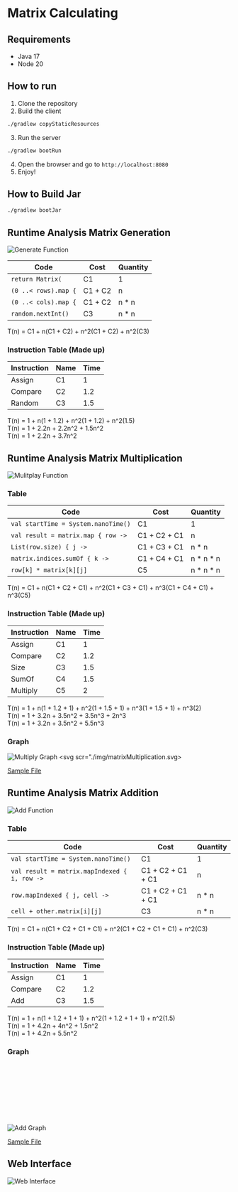 # Matrix Calculating
## Requirements
- Java 17
- Node 20

## How to run
1. Clone the repository
2. Build the client
```bash
./gradlew copyStaticResources
```
3. Run the server
```bash
./gradlew bootRun
```
4. Open the browser and go to `http://localhost:8080`
5. Enjoy!

## How to Build Jar
```bash
./gradlew bootJar
```

## Runtime Analysis Matrix Generation
![Generate Function](./img/genFun.png)

| Code                   | Cost    | Quantity |
|------------------------|---------|----------|
| ``return Matrix(``     | C1      | 1        |
| ``(0 ..< rows).map {`` | C1 + C2 | n        |
| ``(0 ..< cols).map {`` | C1 + C2 | n * n    |
| ``random.nextInt()``   | C3      | n * n    |
T(n) = C1 + n(C1 + C2) + n^2(C1 + C2) + n^2(C3)

### Instruction Table (Made up)
| Instruction | Name | Time |
|-------------|------|------|
| Assign      | C1   | 1    |
| Compare     | C2   | 1.2  |
| Random      | C3   | 1.5  |

T(n) = 1 + n(1 + 1.2) + n^2(1 + 1.2) + n^2(1.5) <br>
T(n) = 1 + 2.2n + 2.2n^2 + 1.5n^2 <br>
T(n) = 1 + 2.2n + 3.7n^2

## Runtime Analysis Matrix Multiplication
![Mulitplay Function](./img/multiplyFun.png)

### Table

| Code                                  | Cost         | Quantity  |
|---------------------------------------|--------------|-----------|
| ``val startTime = System.nanoTime()`` | C1           | 1         |
| ``val result = matrix.map { row ->``  | C1 + C2 + C1 | n         |
| ``List(row.size) { j ->``             | C1 + C3 + C1 | n * n     |
| ``matrix.indices.sumOf { k ->``       | C1 + C4 + C1 | n * n * n |
| ``row[k] * matrix[k][j]``             | C5           | n * n * n |
T(n) = C1 + n(C1 + C2 + C1) + n^2(C1 + C3 + C1) + n^3(C1 + C4 + C1) + n^3(C5)

### Instruction Table (Made up)
| Instruction | Name | Time |
|-------------|------|------|
| Assign      | C1   | 1    |
| Compare     | C2   | 1.2  |
| Size        | C3   | 1.5  |
| SumOf       | C4   | 1.5  |
| Multiply    | C5   | 2    |

T(n) = 1 + n(1 + 1.2 + 1) + n^2(1 + 1.5 + 1) + n^3(1 + 1.5 + 1) + n^3(2) <br>
T(n) = 1 + 3.2n + 3.5n^2 + 3.5n^3 + 2n^3 <br>
T(n) = 1 + 3.2n + 3.5n^2 + 5.5n^3

### Graph
![Multiply Graph](./img/matrixMultiplication.png)
<svg scr="./img/matrixMultiplication.svg>

[Sample File](./sampleData/matrixMultiplication.json)

## Runtime Analysis Matrix Addition
![Add Function](./img/addFun.png)

### Table

| Code                                           | Cost              | Quantity  |
|------------------------------------------------|-------------------|-----------|
| ``val startTime = System.nanoTime()``          | C1                | 1         |
| ``val result = matrix.mapIndexed { i, row ->`` | C1 + C2 + C1 + C1 | n         |
| ``row.mapIndexed { j, cell ->``                | C1 + C2 + C1 + C1 | n * n     |
| ``cell + other.matrix[i][j]``                  | C3                | n * n     |
T(n) = C1 + n(C1 + C2 + C1 + C1) + n^2(C1 + C2 + C1 + C1) + n^2(C3)

### Instruction Table (Made up)
| Instruction | Name | Time |
|-------------|------|------|
| Assign      | C1   | 1    |
| Compare     | C2   | 1.2  |
| Add         | C3   | 1.5  |

T(n) = 1 + n(1 + 1.2 + 1 + 1) + n^2(1 + 1.2 + 1 + 1) + n^2(1.5) <br>
T(n) = 1 + 4.2n + 4n^2 + 1.5n^2 <br>
T(n) = 1 + 4.2n + 5.5n^2


### Graph
![Add Graph](./img/matrixAddition.png)
<svg scr="./img/matrixAddition.svg">

[Sample File](./sampleData/matrixAddition.json)

## Web Interface
![Web Interface](./img/webpage.png)


